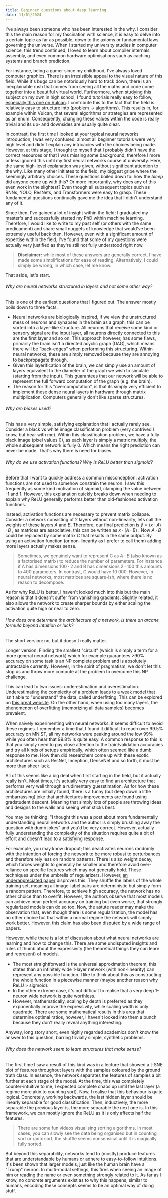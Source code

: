 ```yaml
---
title: Beginner questions about deep learning
date: 11/01/2024
---
```


I've always been someone who has been interested in the why. I consider this the main reason for my fascination with science, it is easy to delve into a certain topic as far as possible, down to the axioms or fundamental laws governing the universe. When I started my university studies in computer science, this trend continued; I loved to learn about compiler internals, assembly, and even common hardware optimisations such as caching systems and branch prediction.

For instance, being a gamer since my childhood, I've always loved computer graphics. There is an irresistible appeal to the visual nature of this field. While it's bugs can be notoriously hard to track down, there is an inexplainable rush that comes from seeing all the maths and code come together into a beautiful virtual world. Furthermore, when studying this subject on my own in high school, I found tutorials really easy to follow, [especially this one on Vulcan](https://vulkan-tutorial.com/Drawing_a_triangle/Setup/Base_code). I contribute this to the fact that the field is relatively easy to structure into (problem -> algorithms). This results in, for example within Vulcan, that several algorithms or strategies are represented as an enum. Consequently, changing these values within the code is really trivial and its up- and downsides are usually quite clear. 

In contrast, the first time I looked at your typical neural networks introduction, I was very confused, almost all beginner tutorials were very high level and didn't explain any intricacies with the choices being made. However, at this stage, I thought to myself that I probably didn't have the correct resources or that I was missing some background, therefore I more or less ignored this until my first neural networks course at university. Here, the same high-level explanation was given, without significant attention to the why. Like many other initiates to the field, my biggest gripe where the seemingly arbitrary choices. These questions boiled down to: how the *bleep* did anyone come up with this? Or more importantly, why does any of this even work in the slightest? Even though all subsequent topics such as RNNs, YOLO, ResNets, and Transformers were easy to grasp. These fundamental questions continually gave me the idea that I didn't understand any of it.

Since then, I've gained a lot of insight within the field; I graduated my master's and successfully started my PhD within machine learning. Therefore, I would like to write to my past self (or others with the same predicament) and share small nuggets of knowledge that would've been extremely useful back then. However, even with a significant amount of expertise within the field, I've found that some of my questions were actually very justified as they're still not fully understood right now.

> **Disclaimer:** while most of these answers are generally correct, I have made some simplifications for ease of reading. Alternatively, I could simply be wrong, in which case, let me know.

That aside, let's start.

###### Why are neural networks structured in layers and not some other way?

This is one of the earliest questions that I figured out. The answer mostly boils down to three facts.
- Neural networks are biologically inspired, if we view the unstructured mess of neurons and synapses in the brain as a graph, this can be sorted into a layer-like structure. All neurons that receive some kind or sensory signal are the input layer, all neurons directly connected to this are the first layer and so on. This approach however, has some flaws, primarily the brain isn't a directed acyclic graph (DAG), which means there will be "back-edges" when performing this structuring. Within neural networks, these are simply removed because they are annoying to backpropagate through.
- Given this layerification of the brain, we can simply use an amount of layers equivalent to the diameter of the graph we wish to simulate (starting from the input). This guarantees that our network will be able to represent the full forward computation of the graph (e.g. the brain).
- The reason for this "overcomputation", is that its simply very efficient to implement these dense neural layers in hardware through matrix multiplication. Computers generally don't like sparse structures.

###### Why are biases used?

This has a very simple, satisfying explanation that I actually rarely see. Consider a black vs white image classification problem (very contrived I know, but bear with me). Within this classification problem, we have a fully black image (pixel values 0), as each layer is simply a matrix multiply, the whole subsequent network is fully 0. Which means the right prediction can never be made. That's why there is need for biases.

###### Why do we use activation functions? Why is ReLU better than sigmoid? 

Before that I want to quickly address a common misconception: activation functions are not used to somehow constrain the neuron. I saw this frequently as some kind motivation of sigmoid, clamping the value between -1 and 1. However, this explanation quickly breaks down when needing to explain why ReLU generally performs better than old-fashioned activation functions.

Instead, activation functions are necessary to prevent matrix collapse. Consider a network consisting of 2 layers without non-linearity, lets call the weights of these layers $A$ and $B$. Therefore, our final prediction is $\hat{y} = (x \cdot A) \cdot B$  , as matrices are associative, this can be written as $x \cdot (A \cdot B)$ . Now $A \cdot B$ could be replaced by some matrix $C$ that results in the same output. By using an activation function (or non-linearity as I prefer to call them) adding more layers actually makes sense. 

> Sometimes, we genuinely want to represent C as $A \cdot B$ (also known as a factorised matrix) to reduce the number of parameters. For instance if A has dimensions $100 \cdot 2$ and B has dimensions $2 \cdot 100$ this amounts to 400 parameters. In contrast, C would have 10 000. However, in neural networks, most matrices are square-ish, where there is no reason to decompose.

As for why ReLU is better, I haven't looked much into this but the main reason is that it doesn't suffer from vanishing gradients. Slightly related, it also allows the network to create sharper bounds by either scaling the activation quite high or near to zero.

###### How does one determine the architecture of a network, is there an arcane formula beyond  intuition or luck?

The short version: no, but it doesn't really matter. 

Longer version: Finding the smallest "circuit" (which is simply a term for a more general neural network) which for example guarantees >90% accuracy on some task is an NP complete problem and is absolutely untractable currently. However, in the spirit of pragmatism, we don't let this stop us and throw more compute at the problem to overcome this NP challenge. 

This can lead to two issues: underestimation and overestimation. Underestimating the complexity of a problem leads to a weak model that isn't able to "understand" the data, called underfitting. This can be explored on [this great website](https://playground.tensorflow.org).  On the other hand, when using too many layers, the phenomenon of overfitting (memorizing all data samples) becomes prevalent. 

When naively experimenting with neural networks, it seems difficult to avoid these regimes. I remember a time that I found it difficult to reach over 99.5% accuracy on MNIST, all my networks were peaking around the low 99% while you often hear that 99.8% is quite easy. A common response to this is that you simply need to pay close attention to the train/validation accuracies and try all kinds of setups empirically, which often seemed like a dumb response to me. How then did researchers come up with these exotic architectures such as ResNet, Inception, DenseNet and so forth, it must be more than sheer luck.

All of this seems like a big deal when first starting in the field, but it actually really isn't. Most times, it's actually very easy to find an architecture that performs very well through a rudimentary guesstimation. As for how these architectures are initially found, there is a funny (but deep down a little embarrassing) joke that architectures improvements are found using gradstudent descent. Meaning that simply lots of people are throwing ideas and designs to the walls and seeing what sticks best.

You may be thinking: "I thought this was a post about more fundamentally understanding neural networks and the author is simply brushing away the question with dumb jokes" and you'd be very correct. However, actually fully understanding the complexity of the situation requires quite a bit of effort and doesn't lead to a satisfying response.

For example, you may know dropout; this deactivates neurons randomly with the intention of forcing the network to be more robust to perturbances and therefore rely less on random patterns. There is also weight decay, which forces weights to generally be smaller and therefore avoid over-reliance on specific features which may not generally hold. These techniques under the umbrella of regularizers. However,  [an underappreciated paper](https://arxiv.org/abs/1611.03530) disproves this. They shuffle the labels of the whole training set, meaning all image-label pairs are deterministic but simply form a random pattern. Therefore, to achieve high accuracy, the network has no other choice than to overfit. However, the authors observe that most models can achieve near-perfect accuracy on training but even worse, that strongly regularized models can do so too. Now, the astute reader may make the observation that, even though there is some regularization, the model has no other choice but that within a normal regime the network will simply work better. However, this claim has also been disputed by a wide range of papers.

However, while there is a lot of discussion about what neural networks are learning and how to change this. There are some undisputed insights and rules of thumb about the expressivity (the theoretical things they can learn and represent) of models.

- The most straightforward is the universal approximation theorem, this states than an infinitely wide 1-layer network (with non-linearity) can represent any possible function. I like to think about this as constructing the whole function in a piecewise manner (maybe another reason why ReLU > sigmoid). 
- In the other extreme case, it's not difficult to realise that a very deep 1-neuron wide network is quite worthless.
- However, mathematically, scaling by depth is preferred as they exponentially improve the expressivity, while scaling width is only quadratic. There are some mathematical results in this area that determine optimal ratios, however, I haven't looked into them a bunch because they don't really reveal anything interesting.

Anyway, long story short, even highly regarded academics don't know the answer to this question, barring trivially simple, synthetic problems.

###### Why does the network seem to learn structures that make sense?

The first time I saw a result of this kind was in a lecture that showed a t-SNE plot of features throughout layers with the samples coloured by the ground truth class. In essence, the network separates the features of samples a bit further at each stage of the model. At the time, this was completely counter-intuitive to me, I expected complete chaos up until the last layer (a regime more akin to counting sort). Now, I realise that this behaviour is quite logical. Concretely, working backwards, the last hidden layer should be linearly separable for good classification. Then, inductively, the more separable the previous layer is, the more separable the next one is. In this framework, we can mostly ignore the ReLU as it is only affects half the features. 

> There are some fun videos visualising sorting algorithms. In most cases, you can slowly see the data being organised but in counting sort or radix sort, the shuffle seems nonsensical until it is magically fully sorted.

But beyond this separability, networks tend to (mostly) produce features that are understandable by humans or adhere to easy-to-follow intuitions. It's been shown that larger models, just like the human brain have a "Trump" neuron. In multi-modal settings, this fires when seeing an image of him or reading the name or even something strongly related to it. As far as I know, no concrete arguments exist as to why this happens, similar to humans, encoding these concepts seems to be an optimal way of doing stuff.
